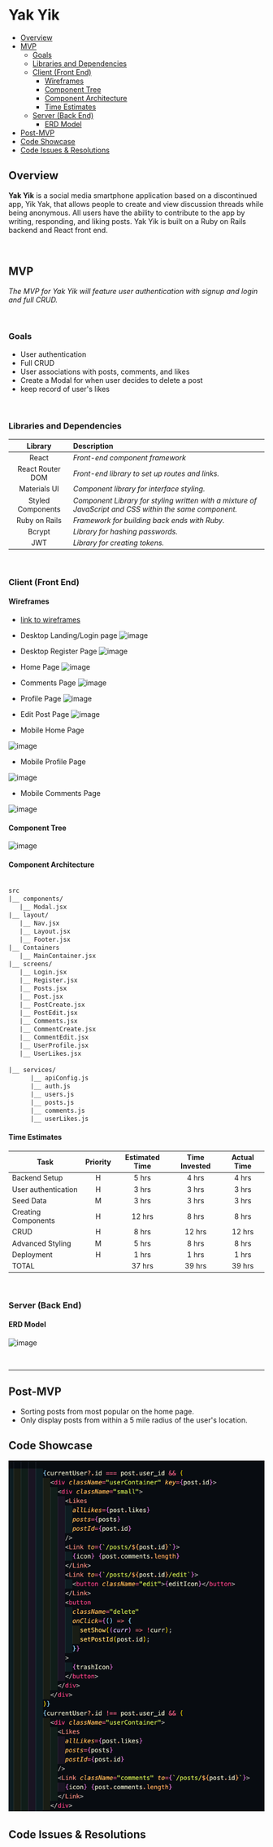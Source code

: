 # Yak Yik

- [Overview](#overview)
- [MVP](#mvp)
  - [Goals](#goals)
  - [Libraries and Dependencies](#libraries-and-dependencies)
  - [Client (Front End)](#client-front-end)
    - [Wireframes](#wireframes)
    - [Component Tree](#component-tree)
    - [Component Architecture](#component-architecture)
    - [Time Estimates](#time-estimates)
  - [Server (Back End)](#server-back-end)
    - [ERD Model](#erd-model)
- [Post-MVP](#post-mvp)
- [Code Showcase](#code-showcase)
- [Code Issues & Resolutions](#code-issues--resolutions)

## Overview

**Yak Yik** is a social media smartphone application based on a discontinued app, Yik Yak, that allows people to create and view discussion threads while being anonymous. All users have the ability to contribute to the app by writing, responding, and liking posts. Yak Yik is built on a Ruby on Rails backend and React front end.

<br>

## MVP

_The MVP for Yak Yik will feature user authentication with signup and login and full CRUD._

<br>

### Goals

- User authentication
- Full CRUD
- User associations with posts, comments, and likes
- Create a Modal for when user decides to delete a post
- keep record of user's likes

<br>

### Libraries and Dependencies

|      Library      | Description                                                                                             |
| :---------------: | :------------------------------------------------------------------------------------------------------ |
|       React       | _Front-end component framework_                                                                         |
| React Router DOM  | _Front-end library to set up routes and links._                                                         |
|   Materials UI    | _Component library for interface styling._                                                              |
| Styled Components | _Component Library for styling written with a mixture of JavaScript and CSS within the same component._ |
|   Ruby on Rails   | _Framework for building back ends with Ruby._                                                           |
|      Bcrypt       | _Library for hashing passwords._                                                                        |
|        JWT        | _Library for creating tokens._                                                                          |

<br>

### Client (Front End)

#### Wireframes

- [link to wireframes](https://xd.adobe.com/view/672f5c8e-fad4-41f7-a06b-0bf421d716b8-327c/)

- Desktop Landing/Login page
  ![image](https://user-images.githubusercontent.com/78034272/113164800-703ad280-920f-11eb-8be2-40c30ec0d362.png)

- Desktop Register Page
  ![image](https://user-images.githubusercontent.com/78034272/113165045-a8daac00-920f-11eb-9cb9-7808eda11d77.png)

- Home Page
  ![image](https://user-images.githubusercontent.com/78034272/113173981-efcc9f80-9217-11eb-890b-6aec42efdae6.png)

- Comments Page
  ![image](https://user-images.githubusercontent.com/78034272/113184356-0fb59080-9223-11eb-9613-16d39056c6ce.png)

- Profile Page
  ![image](https://user-images.githubusercontent.com/78034272/113174518-75504f80-9218-11eb-99a1-a78ef0e0c135.png)

- Edit Post Page
  ![image](https://user-images.githubusercontent.com/78034272/113174152-168ad600-9218-11eb-92d8-3a3f44a565ef.png)

- Mobile Home Page

![image](https://user-images.githubusercontent.com/78034272/113190171-03810180-922a-11eb-90e8-1deac07d8a24.png)

- Mobile Profile Page

![image](https://user-images.githubusercontent.com/78034272/113190199-0a0f7900-922a-11eb-8f21-7f88f0432abe.png)

- Mobile Comments Page

![image](https://user-images.githubusercontent.com/78034272/113189767-8f465e00-9229-11eb-9848-eff9d2e37aba.png)

#### Component Tree

![image](https://user-images.githubusercontent.com/78034272/113180711-0c200a80-921f-11eb-94d8-1765576593fb.png)

#### Component Architecture

```structure

src
|__ components/
   |__ Modal.jsx
|__ layout/
   |__ Nav.jsx
   |__ Layout.jsx
   |__ Footer.jsx
|__ Containers
   |__ MainContainer.jsx
|__ screens/
   |__ Login.jsx
   |__ Register.jsx
   |__ Posts.jsx
   |__ Post.jsx
   |__ PostCreate.jsx
   |__ PostEdit.jsx
   |__ Comments.jsx
   |__ CommentCreate.jsx
   |__ CommentEdit.jsx
   |__ UserProfile.jsx
   |__ UserLikes.jsx

|__ services/
      |__ apiConfig.js
      |__ auth.js
      |__ users.js
      |__ posts.js
      |__ comments.js
      |__ userLikes.js

```

#### Time Estimates

| Task                | Priority | Estimated Time | Time Invested | Actual Time |
| ------------------- | :------: | :------------: | :-----------: | :---------: |
| Backend Setup       |    H     |     5 hrs      |     4 hrs     |    4 hrs    |
| User authentication |    H     |     3 hrs      |     3 hrs     |    3 hrs    |
| Seed Data           |    M     |     3 hrs      |     3 hrs     |    3 hrs    |
| Creating Components |    H     |     12 hrs     |     8 hrs     |    8 hrs    |
| CRUD                |    H     |     8 hrs      |    12 hrs     |   12 hrs    |
| Advanced Styling    |    M     |     5 hrs      |     8 hrs     |    8 hrs    |
| Deployment          |    H     |     1 hrs      |     1 hrs     |    1 hrs    |
| TOTAL               |          |     37 hrs     |    39 hrs     |   39 hrs    |

<br>

### Server (Back End)

#### ERD Model

![image](https://user-images.githubusercontent.com/78034272/113192637-fca7be00-922c-11eb-87e9-f838a036d982.png)

<br>

---

## Post-MVP

- Sorting posts from most popular on the home page.
- Only display posts from within a 5 mile radius of the user's location.

## Code Showcase

![image](https://github.com/jquizhpi96/Yak-Yik/blob/main/Screen%20Shot%202021-04-06%20at%209.14.37%20AM.png)

## Code Issues & Resolutions
